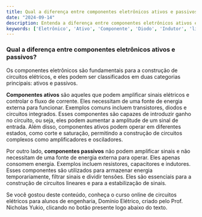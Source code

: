 ```yaml
---
title: Qual a diferença entre componentes eletrônicos ativos e passivos?
date: "2024-09-14"
description: Entenda a diferença entre componentes eletrônicos ativos e passivos no contexto de circuitos elétricos.
keywords: ['Eletrônico', 'Ativo', 'Componente', 'Diodo', 'Indutor', 'linear:', 'Tensão']
---
```


### Qual a diferença entre componentes eletrônicos ativos e passivos?

Os componentes eletrônicos são fundamentais para a construção de circuitos elétricos, e eles podem ser classificados em duas categorias principais: ativos e passivos. 

**Componentes ativos** são aqueles que podem amplificar sinais elétricos e controlar o fluxo de corrente. Eles necessitam de uma fonte de energia externa para funcionar. Exemplos comuns incluem transistores, diodos e circuitos integrados. Esses componentes são capazes de introduzir ganho no circuito, ou seja, eles podem aumentar a amplitude de um sinal de entrada. Além disso, componentes ativos podem operar em diferentes estados, como corte e saturação, permitindo a construção de circuitos complexos como amplificadores e osciladores.

Por outro lado, **componentes passivos** não podem amplificar sinais e não necessitam de uma fonte de energia externa para operar. Eles apenas consomem energia. Exemplos incluem resistores, capacitores e indutores. Esses componentes são utilizados para armazenar energia temporariamente, filtrar sinais e dividir tensões. Eles são essenciais para a construção de circuitos lineares e para a estabilização de sinais.

Se você gostou deste conteúdo, conheça o curso online de circuitos elétricos para alunos de engenharia, Domínio Elétrico, criado pelo Prof. Nicholas Yukio, clicando no botão presente logo abaixo do texto.